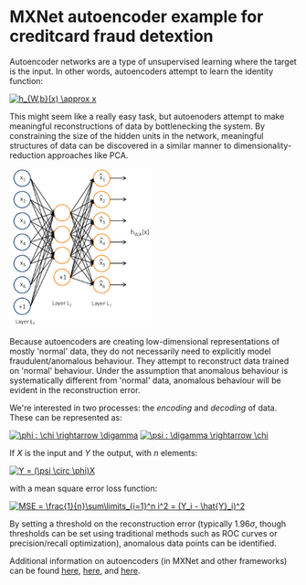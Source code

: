 # MXNet autoencoder example for creditcard fraud detextion

Autoencoder networks are a type of unsupervised learning where the target is the input. In other words, autoencoders attempt to learn the identity function:

<a href="https://www.codecogs.com/eqnedit.php?latex=h_{W,b}(x)&space;\approx&space;x" target="_blank"><img src="https://latex.codecogs.com/gif.latex?h_{W,b}(x)&space;\approx&space;x" title="h_{W,b}(x) \approx x" /></a>

This might seem like a really easy task, but autoenoders attempt to make meaningful reconstructions of data by bottlenecking the system. By constraining the size of the hidden units in the network, meaningful structures of data can be discovered in a similar manner to dimensionality-reduction approaches like PCA.

<img src="Autoencoder636.png" alt="Drawing" style="width: 250px;"/>

Because autoencoders are creating low-dimensional representations of mostly 'normal' data, they do not necessarily need to explicitly model fraudulent/anomalous behaviour. They attempt to reconstruct data trained on 'normal' behaviour. Under the assumption that anomalous behaviour is systematically different from 'normal' data, anomalous behaviour will be evident in the reconstruction error.

We're interested in two processes: the *encoding* and *decoding* of data. These can be represented as:

<a href="https://www.codecogs.com/eqnedit.php?latex=\phi&space;:&space;\chi&space;\rightarrow&space;\digamma" target="_blank"><img src="https://latex.codecogs.com/gif.latex?\phi&space;:&space;\chi&space;\rightarrow&space;\digamma" title="\phi : \chi \rightarrow \digamma" /></a>
<a href="https://www.codecogs.com/eqnedit.php?latex=\psi&space;:&space;\digamma&space;\rightarrow&space;\chi" target="_blank"><img src="https://latex.codecogs.com/gif.latex?\psi&space;:&space;\digamma&space;\rightarrow&space;\chi" title="\psi : \digamma \rightarrow \chi" /></a>

If $X$ is the input and $Y$ the output, with $n$ elements:

<a href="https://www.codecogs.com/eqnedit.php?latex=Y&space;=&space;(\psi&space;\circ&space;\phi)X" target="_blank"><img src="https://latex.codecogs.com/gif.latex?Y&space;=&space;(\psi&space;\circ&space;\phi)X" title="Y = (\psi \circ \phi)X" /></a>

with a mean square error loss function:

<a href="https://www.codecogs.com/eqnedit.php?latex=MSE&space;=&space;\frac{1}{n}\sum\limits_{i=1}^n&space;i^2&space;=&space;(Y_i&space;-&space;\hat{Y}_i)^2" target="_blank"><img src="https://latex.codecogs.com/gif.latex?MSE&space;=&space;\frac{1}{n}\sum\limits_{i=1}^n&space;i^2&space;=&space;(Y_i&space;-&space;\hat{Y}_i)^2" title="MSE = \frac{1}{n}\sum\limits_{i=1}^n i^2 = (Y_i - \hat{Y}_i)^2" /></a>

By setting a threshold on the reconstruction error (typically $1.96 \sigma$, though thresholds can be set using traditional methods such as ROC curves or precision/recall optimization), anomalous data points can be identified.

Additional information on autoencoders (in MXNet and other frameworks) can be found [here](https://github.com/apache/incubator-mxnet/tree/master/example/autoencoder), [here](https://www.oreilly.com/ideas/anomaly-detection-with-apache-mxnet), and [here](http://web.stanford.edu/class/cs294a/sparseAutoencoder_2011new.pdf).
